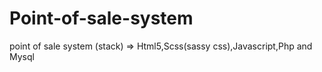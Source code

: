 # Point-of-sale-system
point of sale system (stack) => Html5,Scss(sassy css),Javascript,Php and Mysql
